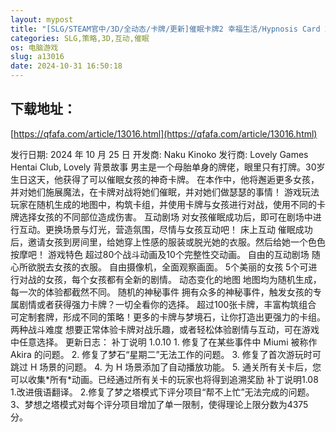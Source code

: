 ```yaml
---
layout: mypost
title: "[SLG/STEAM官中/3D/全动态/卡牌/更新]催眠卡牌2 幸福生活/Hypnosis Card 2 Happy Life[Ver1.10][PC/1.10G]"
categories: SLG,策略,3D,互动,催眠
os: 电脑游戏
slug: a13016
date: 2024-10-31 16:50:18
---
```


## 下载地址：

[https://qfafa.com/article/13016.html](https://qfafa.com/article/13016.html)

发行日期:
2024 年 10 月 25 日
开发商:
Naku Kinoko
发行商:
Lovely Games Hentai Club, Lovely
背景故事
男主是一个母胎单身的牌佬，眼里只有打牌。30岁生日这天，他获得了可以催眠女孩的神奇卡牌。
在本作中，他将邂逅更多女孩，并对她们施展魔法，在卡牌对战将她们催眠，并对她们做瑟瑟的事情！
游戏玩法
玩家在随机生成的地图中，构筑卡组，并使用卡牌与女孩进行对战，使用不同的卡牌选择女孩的不同部位造成伤害。 
互动剧场
对女孩催眠成功后，即可在剧场中进行互动。更换场景与灯光，营造氛围，尽情与女孩互动吧！
床上互动
催眠成功后，邀请女孩到房间里，给她穿上性感的服装或脱光她的衣服。然后给她一个色色按摩吧！
游戏特色
超过80个战斗动画及10个完整性交动画。
自由的互动剧场
随心所欲脱去女孩的衣服。
自由摄像机，全面观察画面。
5个美丽的女孩
5个可进行对战的女孩，每个女孩都有全新的剧情。
动态变化的地图
地图均为随机生成，每一次的体验都截然不同。
随机的神秘事件
拥有众多的神秘事件，触发女孩的专属剧情或者获得强力卡牌？一切全看你的选择。
超过100张卡牌，丰富构筑组合
可定制套牌，形成不同的策略！更多的卡牌与梦境石，让你打造出更强力的卡组。
两种战斗难度
想要正常体验卡牌对战乐趣，或者轻松体验剧情与互动，可在游戏中任意选择。
更新日志：
补丁说明 1.0.10
1\. 修复了在某些事件中 Miumi 被称作 Akira 的问题。
2\. 修复了梦石“星期二”无法工作的问题。
3\. 修复了首次游玩时可跳过 H 场景的问题。
4\. 为 H 场景添加了自动播放功能。
5\. 通关所有关卡后，您可以收集\*所有\*动画。已经通过所有关卡的玩家也将得到追溯奖励
补丁说明1.08
1.改进俄语翻译。 
2.修复了梦之塔模式下评分项目“帮不上忙”无法完成的问题。 
3、梦想之塔模式对每个评分项目增加了单一限制，使得理论上限分数为4375分。